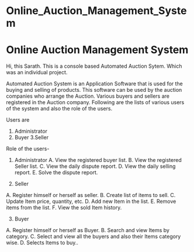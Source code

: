 # Online_Auction_Management_System
# Online Auction Management System

Hi, this Sarath.
This is a console based Automated Auction Sytem. Which was an individual project.

Automated Auction System is an Application Software that is used for the buying and selling of products. This software can be used by the auction companies 
who arrange the Auction. Various buyers and sellers are registered in the Auction company. Following are the lists of various users of the system and also 
the role of the users.

Users are
  
  1. Administrator
  2. Buyer
  3.Seller

Role of the users-

1. Administrator
  A. View the registered buyer list.
  B. View the registered Seller list.
  C. View the daily dispute report.
  D. View the daily selling report.
  E. Solve the dispute report.

2. Seller

  A. Register himself or herself as seller.
  B. Create list of items to sell.
  C. Update Item price, quantity, etc.
  D. Add new Item in the list.
  E. Remove items from the list.
  F. View the sold Item history.

3. Buyer
  
  A. Register himself or herself as Buyer.
  B. Search and view Items by category.
  C. Select and view all the buyers and also their Items category wise.
  D. Selects Items to buy..
